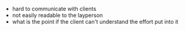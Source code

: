 - hard to communicate with clients
- not easily readable to the layperson
- what is the point if the client can't understand the effort put into it